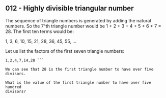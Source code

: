 012 - Highly divisible triangular number
----------------------------------------

The sequence of triangle numbers is generated by adding the natural numbers. So
the 7^th triangle number would be 1 + 2 + 3 + 4 + 5 + 6 + 7 = 28. The first ten
terms would be:

1, 3, 6, 10, 15, 21, 28, 36, 45, 55, ...

Let us list the factors of the first seven triangle numbers:

```  1: 1  3: 1,3  6: 1,2,3,6 10: 1,2,5,10 15: 1,3,5,15 21: 1,3,7,21 28:
1,2,4,7,14,28 ```

We can see that 28 is the first triangle number to have over five divisors.

What is the value of the first triangle number to have over five hundred
divisors?

